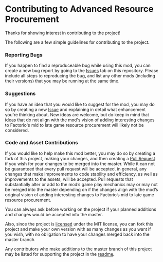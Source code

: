 # Contributing to Advanced Resource Procurement

Thanks for showing interest in contributing to the project!

The following are a few simple guidelines for contributing to the project.

### Reporting Bugs

If you happen to find a reproduceable bug while using this mod, you can create a new bug report by going to the [Issues](https://github.com/MatokHunt/Advanced-Resource-Procurement/issues) tab on this repository. Please include all steps to reproducing the bug, and list any other mods (including their versions) that you may be running at the same time.

### Suggestions

If you have an idea that you would like to suggest for the mod, you may do so by creating a new [Issue](https://github.com/MatokHunt/Advanced-Resource-Procurement/issues) and explaining in detail what enhancement you're thinking about. New ideas are welcome, but do keep in mind that ideas that do not align with the mod's vision of adding interesting changes to Factorio's mid to late game resource procurement will likely not be considered.

### Code and Asset Contributions

If you would like to help make this mod better, you may do so by creating a fork of this project, making your changes, and then creating a [Pull Request](https://github.com/MatokHunt/Advanced-Resource-Procurement/pulls) if you wish for your changes to be merged into the master. While it can not be guaranteed that every pull request will be accepted, in general, any changes that make improvements to code stability and efficiency, as well as improvements to the assets, will be accepted. Pull requests that substantially alter or add to the mod’s game play mechanics may or may not be merged into the master depending on if the changes align with the mod’s original vision of adding interesting changes to Factorio’s mid to late game resource procurement.

You can always ask before working on the project if your planned additions and changes would be accepted into the master.

Also, since the project is [licensed](LICENSE.md) under the MIT license, you can fork this project and make your own version with as many changes as you want if you wish, with no obligation to have your changes merged back into the master branch.

Any contributors who make additions to the master branch of this project may be listed for supporting the project in the [readme](README.md).
